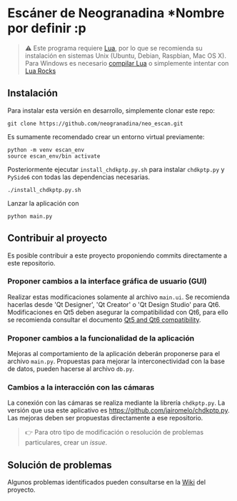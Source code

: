 # Escáner de Neogranadina *Nombre por definir :p

> :warning: Este programa requiere [Lua](http://www.lua.org/home.html), por lo que se recomienda su instalación en sistemas Unix (Ubuntu, Debian, Raspbian, Mac OS X). Para Windows es necesario [compilar Lua](http://lua-users.org/wiki/BuildingLua) o simplemente intentar con [Lua Rocks](https://github.com/luarocks/luarocks/wiki/Installation-instructions-for-Windows)  

## Instalación

Para instalar esta versión en desarrollo, simplemente clonar este repo:

```shell
git clone https://github.com/neogranadina/neo_escan.git
```

Es sumamente recomendado crear un entorno virtual previamente:

```shell
python -m venv escan_env
source escan_env/bin activate
```

Posteriormente ejecutar `install_chdkptp.py.sh` para instalar `chdkptp.py` y `PySide6` con todas las dependencias necesarias.

```shell
./install_chdkptp.py.sh
```

Lanzar la aplicación con

```shell
python main.py
```

## Contribuir al proyecto

Es posible contribuir a este proyecto proponiendo commits directamente a este repositorio.

### Proponer cambios a la interface gráfica de usuario (GUI)

Realizar estas modificaciones solamente al archivo `main.ui`. Se recomienda hacerlas desde 'Qt Designer', 'Qt Creator' o 'Qt Design Studio' para Qt6. Modificaciones en Qt5 deben asegurar la compatibilidad con Qt6, para ello se recomienda consultar el documento [Qt5 and Qt6 compatibility](https://doc-snapshots.qt.io/qt6-dev/cmake-qt5-and-qt6-compatibility.html).

### Proponer cambios a la funcionalidad de la aplicación

Mejoras al comportamiento de la aplicación deberán proponerse para el archivo `main.py`. Propuestas para mejorar la interconectividad con la base de datos, pueden hacerse al archivo `db.py`.

### Cambios a la interacción con las cámaras

La conexión con las cámaras se realiza mediante la librería `chdkptp.py`. La versión que usa este aplicativo es <https://github.com/jairomelo/chdkptp.py>. Las mejoras deben ser propuestas directamente a ese repositorio.

> :point_right: Para otro tipo de modificación o resolución de problemas particulares, crear un *issue*.

## Solución de problemas

Algunos problemas identificados pueden consultarse en la [Wiki](https://github.com/neogranadina/neo_escan/wiki/Error-track) del proyecto.
